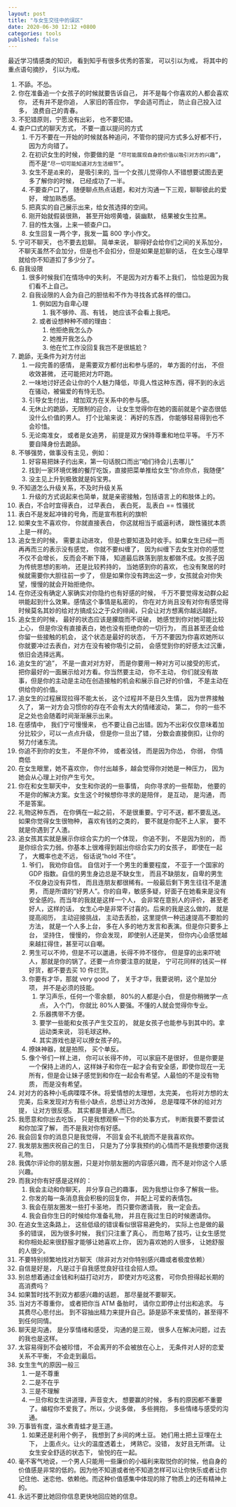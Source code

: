 ```yaml
---
layout: post
title: "与女生交往中的误区"
date: 2020-06-30 12:12 +0800
categories: tools
published: false
---
```


最近学习情感类的知识， 看到知乎有很多优秀的答案， 可以引以为戒， 将其中的重点语句摘抄， 引以为戒。

1. 不舔。不怂。
2. 你在准备追一个女孩子的时候就要告诉自己， 并不是每个你喜欢的人都会喜欢你， 还有并不是你追， 人家旧的答应你， 学会适可而止， 防止自己投入过多， 浪费自己的青春。
3. 不犯错原则，宁愿没有出彩， 也不要犯错。
4. 查户口式的聊天方式， 不要一直以提问的方式
   1. 千万不要在一开始的时候就各种追问，不管你的提问方式多么好都不行，因为方向错了。
   2. 在初识女生的时候，你要做的是  `“尽可能展现自身的价值以吸引对方的兴趣”`，而不是`“尽一切可能知道对方生活细节”`。
   3. 女生不是`追`来的， 是吸引来的, 当一个女孩儿觉得你人不错想要试图去更多了解你的时候， 已经成功了一半。
   4. 不要查户口了， 随便聊点热点话题，和对方沟通一下三观，聊聊彼此的爱好， 增加熟悉感。
   5. 把真实的自己展示出来，给女孩选择的空间。
   6. 刚开始就假装很熟， 甚至开始唠黄嗑，装幽默， 结果被女生拉黑。
   7. 目的性太强，上来一顿查户口。
   8. 女生回复一两个字，我发一篇 800 字小作文。
5. 宁可不聊天， 也不要去尬聊。 简单来说， 聊得好会给你们之间的关系加分， 不聊天虽然不会加分，但是也不会扣分，但是如果是尬聊的话， 在女生心理早就给你不知道扣了多少分了。
6. 自我设限
   1. 很多时候我们在情场中的失利， 不是因为对方看不上我们， 恰恰是因为我们看不上自己。
   2. 自我设限的人会为自己的胆怯和不作为寻找各式各样的借口。
      1. 例如因为自卑心理
         1. 我不够帅、高、有钱， 她应该不会看上我吧。
      2. 或者设想种种不顺的理由：
         1. 他拒绝我怎么办
         2. 她推开我怎么办
         3. 他在忙工作没回复我岂不是很尴尬？
7. 跪舔，无条件为对方付出
   1. 一段完善的感情， 是需要双方都付出和参与感的， 单方面的付出， 不但收效甚微， 还可能把对方吓跑。
   2. 一味地讨好还会让你的个人魅力降低，毕竟人性这种东西，得不到的永远在骚动，被偏爱的有恃无恐。
   3. 引导女生付出， 增加双方在关系中的参与感。
   4. 无休止的跪舔，无限制的迎合， 让女生觉得你在她的面前就是个姿态很低没什么价值的男人。 打个比喻来说： 再好的东西， 你能够轻易得到也不会珍惜。
   5. 无论南准女， 或者是女追男， 前提是双方保持尊重和地位平等。 千万不要自降身份去跪舔。
8. 不够强势，做事没有主见，例如：
   1. 好容易把妹子约出来，第一句话脱口而出“咱们待会儿去哪儿”
   2. 找到一家环境优雅的餐厅吃饭，直接把菜单推给女生“你点你点，我随便”
   3. 没主见上升到极致就是妈宝男。
9. 不知道怎么升级关系，不及时升级关系
   1. 升级的方式说起来也简单，就是亲密接触，包括语言上的和肢体上的。
10. 表白，不合时宜得表白， 过早表白， 表白死， 乱表白 == 性骚扰
11. 表白不是发起冲锋的号角，而是宣布胜利的旗帜
12. 如果女生不喜欢你， 你就直接表白， 你这就相当于威逼利诱， 跟性骚扰本质上是一样的。
13. 追女生的时候， 需要主动进攻， 但是也要知道及时收手。如果女生已经一而再再而三的表示没有感觉， 你就不要纠缠了， 因为纠缠下去女生对你的感觉不仅不会增长， 反而会不断下降， 知道最后跌落到朋友都做不成。女孩子因为传统思想的影响， 还是比较矜持的， 当她感到你的喜欢， 也没有聚居的时候就需要你大胆往前一步了， 但是如果你没有跨出这一步，女孩就会对你失望，慢慢的就会开始拒绝你。
14. 在你还没有确定人家确实对你隐约也有好感的时候， 千万不要觉得发动群众起哄能起到什么效果。感情这个事情是私密的， 你在对方尚且没有对你有感觉得时候莫名其妙的给对方搞成公之于众的绯闻，只会让对方想离你越远越好。
15. 追女生的时候， 最好的状态应该是朦胧而不说破， 她感觉到你对她可能比较上心， 但是你没有直接表白，她也没有拒绝你的一切行为， 而且甚至还会给你留一些接触的机会， 这个状态是最好的状态， 千万不要因为你喜欢她所以你就要冲过去表白，对方在没有被你吸引之前， 会感觉到你的好感太过沉重，依旧会选择远离。
16. 追女生的“追”， 不是一直对对方好， 而是你要用一种对方可以接受的形式， 把你最好的一面展示给对方看。你当然要主动， 你不主动， 你们就没有故事，但是你的主动是主动在创造接触的机会和展示自己好的价值， 不是主动在供给你的价值。
17. 追女生的过程展现拉得不能太长， 这个过程并不是日久生情， 因为世界接触久了， 第一对方会习惯你的存在不会有太大的情绪波动， 第二， 你的一些不足之处也会随着时间渐渐展示出来。
18. 在感情中， 我们宁可慢慢来， 也不要让自己出错。因为不出彩仅仅意味着加分比较少，可以一点点升级， 但是你一旦出了错， 分数会直接倒扣，让你的努力付诸东流。
19. 你追不到你的女生， 不是你不帅， 或者没钱， 而是因为你怂， 你弱， 你情商低
20. 在女生眼里，她不喜欢你， 你付出越多，越会觉得你对她是一种压力， 因为她会从心理上对你产生亏欠。
21. 你在和女生聊天中， 女生和你说的一些事情， 向你寻求的一些帮助， 他要的不是你的解决方案。女生这个时候想你寻求的是陪伴， 是互动， 是沟通， 而不是答案。
22. 礼物这种东西， 在你俩在一起之前， 不是很重要。宁可不送，都不要乱送。如果你觉得女生很物种， 喜欢有钱的之类的， 要不就是你配不上人家， 要不就是你遇到了人渣。
23. 追女孩其实就是展示你综合实力的一个体现， 你追不到， 不是因为别的， 而是你综合实力弱。你基本上很难得到超出你综合实力的女孩子， 即使在一起了， 大概率也走不远， 俗话说“hold 不住”。
    1. 爷们， 我劝你自信。 自信对于一个男生的重要程度， 不亚于一个国家的 GDP 指数。自信的男生身边总是不缺女生， 而且不缺朋友，自卑的男生不仅身边没有异性， 而且连朋友都很稀有。一般最后剩下男生往往不是渣男， 而是所谓的“好男人”。你的自卑，敏感多疑，好面子在她看来是没有安全感的。而当年的我就是这样一个人， 会非常在意别人的评价， 甚至老好人，这样的话， 女生心中是非常不讨喜的。后来的我是这么做的， 就是提高阅历， 主动迎接挑战， 主动去丢脸，这里提供一种迅速提高不要脸的方法， 就是一个人多上台， 多在人多的地方发言和表演。但是你只要多上台， 坚持住， 慢慢的， 你会发现， 即使别人还是笑， 但你内心会感觉越来越扛得住，甚至可以自嘲。
    2. 男生可以不帅，但是不可以邋遢，长得不帅不怪你， 但是穿的出来吓唬人，那就是你的锅了。还要一点你要注意的就是， 宁可花同样的钱买一样好货，都不要去买 10 件烂货。
    3. 你要有才华，那就 very good 了， 关于才华，我要说明，这个是加分项， 并不是必须的技能。
       1. 学习声乐，任何一个零余额， 80%的人都是小白， 但是你稍微学一点点， 入个门， 你就比 80%人要强。不懂的人就会觉得你专业。
       2. 乐器携带不方便。
       3. 要学一些能和女孩子产生交互的， 就是女孩子也能参与到其中的。拿运动类来说， 羽毛球这种。
       4. 其实游戏也是可以撩女孩子的。
    4. 撩妹神器，就是拍照， 买个单反。
    5. 像个爷们一样上进， 你可以长得不帅， 可以家庭不是很好， 但是你要是一个保持上进的人，这样妹子和你在一起才会有安全感，即使你现在一无所有，但是会让妹子感觉到和你在一起会有希望。人最怕的不是没有物质， 而是没有希望。
24. 对对方的各种小毛病喋喋不休。将爱情想的太理想，太完美， 也将对方想的太完美，后来发现对方有些小缺点，总想让对方改掉， 总是喋喋不休的给对方提， 让对方很反感。 其实都是普通人而已。
25. 我愿意和你出去吃饭， 只是我想观察一下你的处事方式， 判断我要不要尝试和你加深了解， 而不是我对你有好感。
26. 我会回复你的消息只是我觉得， 不回复会不礼貌而不是我喜欢你。
27. 我发朋友圈庆祝自己的生日， 只是为了分享我预约的心情而不是我想要你送我礼物。
28. 我偶尔评论你的朋友圈，只是对你朋友圈的内容感兴趣，而不是对你这个人感兴趣。
29. 而我对你有好感是这样的：
    1. 我会主动和你聊天， 并分享自己的趣事， 因为我想让你多了解我一些。
    2. 你发的每一条消息我会积极的回复你， 并配上可爱的表情包。
    3. 我会在朋友圈发一些打卡圣地， 而只要你邀请我， 我一定会去。
    4. 我会自你生日的时候给你准备礼物， 并且在我过生日的时候邀请你。
30. 在追女生这条路上， 这些低级的错误看似很容易避免的， 实际上也是做的最多的错误， 因为很多时候， 我们只注重了真心， 而忽略了技巧，让女生感觉和你相处起来很舒服才能够让她喜欢上你， 因为喜欢她的人很多， 让她舒服的人很少。
31. 不要特别频繁地找对方聊天（除非对方对你特别感兴趣或者极度依赖）
32. 自信是好是， 凡是过于自我感觉良好往往会招人烦。
33. 别总想着通过金钱和利益打动对方， 即使对方吃这套， 可你负担得起长期的高消费吗？
34. 如果暂时找不到双方都感兴趣的话题， 那尽量就不要聊天。
35. 当对方不尊重你， 或者把你当 ATM 备胎时， 请你立即停止付出和追求。 与其费尽心思付出。 到不容抽出精力来提升自己。舔是舔不来爱情的，甚至得不到任何同情。
36. 聊天是沟通， 是分享情绪和感受， 沟通的是三观， 很多人在解决问题，过去的我也是这样。
37. 太容易得到不会被珍惜， 不会离开的不会被放在心上， 无条件对人好的恋爱关系不平衡， 不会走到最后。
38. 女生生气的原因一般三
    1. 一是不尊重
    2. 二是不在乎
    3. 三是不理解
    4. 一旦你和女生讲道理，声音变大， 想要赢的时候， 多有的原因都不重要了。编程你不爱我了。所以，少说多做， 多些拥抱， 多些情绪与感受的沟通。
39. 万事皆有度，温水煮青蛙才是王道。
    1. 如果还是利用个例子， 我想到了乡间的烤土豆。 她们用土把土豆埋在土下， 上面点火。让火的温度透着土， 烤熟它。没错， 友好且无所谓。 让女生安全舒适的状态下， 愉悦的在一起。
40. 毫不客气地说，一个男人只能用一些廉价的小福利来取悦你的时候，他自身的价值感是非常的低的。因为他不知道或者他不知道怎样可以让你快乐或者让你记住他、迷恋他、依赖他。而这种价值感集中体现的除了物质上的还有精神上的。
41. 永远不要比她回你信息更快地回应她的信息。
